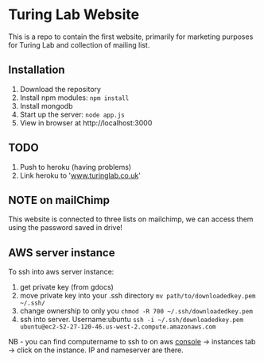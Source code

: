 # Turing Lab Website

This is a repo to contain the first website, primarily for marketing purposes for Turing Lab and collection of mailing list.

## Installation
1. Download the repository
2. Install npm modules: `npm install`
3. Install mongodb
4. Start up the server: `node app.js`
5. View in browser at http://localhost:3000

## TODO
1. Push to heroku (having problems)
2. Link heroku to 'www.turinglab.co.uk'

## NOTE on mailChimp
This website is connected to three lists on mailchimp, we can access them using the password saved in drive!


## AWS server instance
To ssh into aws server instance:
  1. get private key (from gdocs)
  2. move private key into your .ssh directory ```mv path/to/downloadedkey.pem ~/.ssh/```
  3. change ownership to only you ```chmod -R 700 ~/.ssh/downloadedkey.pem```
  4. ssh into server. Username:ubuntu ```ssh -i ~/.ssh/downloadedkey.pem ubuntu@ec2-52-27-120-46.us-west-2.compute.amazonaws.com```

NB - you can find computername to ssh to on aws [console](https://us-west-2.console.aws.amazon.com/ec2) -> instances tab -> click on the instance. IP and nameserver are there.



